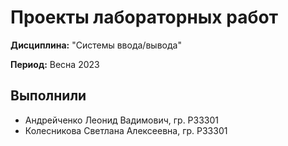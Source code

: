 # Проекты лабораторных работ

**Дисциплина:** "Системы ввода/вывода"

**Период:** Весна 2023

## Выполнили

- Андрейченко Леонид Вадимович, гр. P33301
- Колесникова Светлана Алексеевна, гр. P33301
